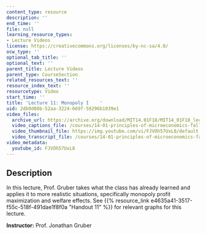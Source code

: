 ```yaml
---
content_type: resource
description: ''
end_time: ''
file: null
learning_resource_types:
- Lecture Videos
license: https://creativecommons.org/licenses/by-nc-sa/4.0/
ocw_type: ''
optional_tab_title: ''
optional_text: ''
parent_title: Lecture Videos
parent_type: CourseSection
related_resources_text: ''
resource_index_text: ''
resourcetype: Video
start_time: ''
title: 'Lecture 11: Monopoly I    '
uid: 2db9d08b-52aa-3224-669f-59296b1039e1
video_files:
  archive_url: https://archive.org/download/MIT14.01F18/MIT14_01F18_lec11_300k.mp4
  video_captions_file: /courses/14-01-principles-of-microeconomics-fall-2018/d6a72239c7c0570b829e28cceed943ab_FJVOh57UxL8.vtt
  video_thumbnail_file: https://img.youtube.com/vi/FJVOh57UxL8/default.jpg
  video_transcript_file: /courses/14-01-principles-of-microeconomics-fall-2018/1435b7aea89b6009050c864403d0e5fe_FJVOh57UxL8.pdf
video_metadata:
  youtube_id: FJVOh57UxL8
---
```


Description
-----------

In this lecture, Prof. Gruber takes what the class has already learned and applies it to more realistic situations, specifically monopoly profit maximization and welfare effects. See {{% resource_link e4635a41-3517-f55c-518f-491dae1f8f0a "Handout 11" %}} for relevant graphs for this lecture. 

**Instructor:** Prof. Jonathan Gruber

